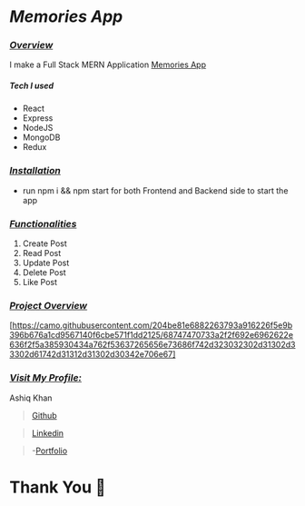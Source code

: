 # **_Memories App_**

### _<u>Overview</u>_

I make a Full Stack MERN Application  <a href="https://ashiq-memories-app.netlify.app/" target="_blank">Memories App</a>

<div style='page-break-after: always'></div>

##### Tech I used

- React
- Express
- NodeJS
- MongoDB
- Redux

<div style='page-break-after: always'></div>

### _<u>Installation</u>_

- run npm i && npm start for both Frontend and Backend side to start the app

<div style='page-break-after: always'></div>

<!-- ### _<u>Pages Build</u>_

Home Page(Responsive)
Sign In, Sign Up page,
Product page, Search page, Cart & Chekout Page

<div style='page-break-after: always'></div> -->

### _<u>Functionalities</u>_

1. Create Post
2. Read Post
3. Update Post
4. Delete Post
5. Like Post

<div style='page-break-after: always'></div>

### _<u>Project Overview</u>_

[https://camo.githubusercontent.com/204be81e6882263793a916226f5e9b396b676a1cd9567140f6cbe571f1dd2125/68747470733a2f2f692e6962622e636f2f5a385930434a762f53637265656e73686f742d323032302d31302d33302d61742d31312d31302d30342e706e67]

<div style='page-break-after: always'></div>

### _<u>Visit My Profile:</u>_

Ashiq Khan

> <a href="https://github.com/ashiq352" target="_blank">Github</a>

> <a href="https://www.linkedin.com/in/ashiq-khan-412709222" target="_blank">Linkedin</a>

>-[Portfolio](https://new-portfolio-myseyso3g-ashiq352.vercel.app/#//)


<!-- 
### _<u>You can read more about our project on our blog : </u>_

> <a href="" target="_blank"></a> -->

# Thank You :sparkling_heart:
